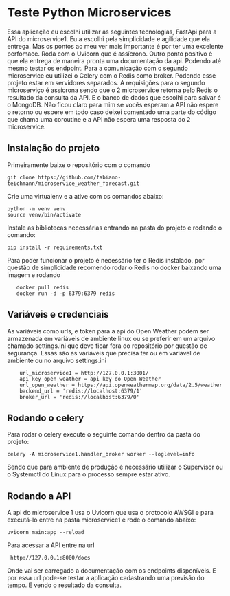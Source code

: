 # Teste Python Microservices
Essa aplicação eu escolhi utilizar as seguintes tecnologias, FastApi para a API do microservice1.
Eu a escolhi pela simplicidade e agilidade que ela entrega. Mas os pontos ao meu ver mais importante
é por ter uma excelente perfomace. Roda com o Uvicorn que é assícrono. Outro ponto positivo é que
ela entrega de maneira pronta uma documentação da api. Podendo até mesmo testar os endpoint.
Para a comunicação com o segundo microservice eu utilizei o Celery com o Redis como broker. Podendo 
esse projeto estar em servidores separados. A requisições para o segundo microserviço é assícrona
sendo que o 2 microservice retorna pelo Redis o resultado da consulta da API. E o banco de dados
que escolhi para salvar é o MongoDB. Não ficou claro para mim se vocês esperam a API não espere 
o retorno ou espere em todo caso deixei comentado uma parte do código que chama uma coroutine e a API
não espera uma resposta do 2 microservice.


## Instalação do projeto
Primeiramente baixe o repositório com o comando

    git clone https://github.com/fabiano-teichmann/microservice_weather_forecast.git
  
Crie uma virtualenv e a ative com os comandos abaixo:

    python -m venv venv
    source venv/bin/activate
    
Instale as bibliotecas necessárias entrando na pasta do projeto e rodando o comando:

    pip install -r requirements.txt
    
Para poder funcionar o projeto é necessário ter o Redis instalado, por questão de
simplicidade recomendo rodar o Redis no docker baixando uma imagem  e rodando

       docker pull redis
       docker run -d -p 6379:6379 redis 



## Variáveis e credenciais
As variáveis como urls, e token para a api do Open Weather
podem ser armazenada em variáveis de ambiente linux ou se preferir em um
arquivo chamado settings.ini que deve ficar fora do repositório
por questão de segurança. Essas são as variáveis que precisa ter ou em variavel de ambiente ou
no arquivo settings.ini

    
        url_microservice1 = http://127.0.0.1:3001/
        api_key_open_weather = api key do Open Weather
        url_open_weather = https://api.openweathermap.org/data/2.5/weather
        backend_url = 'redis://localhost:6379/1' 
        broker_url = 'redis://localhost:6379/0'
        
## Rodando o celery
Para rodar o celery execute o seguinte comando dentro da pasta do projeto:

    celery -A microservice1.handler_broker worker --loglevel=info
    
Sendo que para ambiente de produção é necessário utilizar o Supervisor ou o Systemctl
do Linux para  o processo sempre estar ativo.


## Rodando a API
A api do microservice 1 usa o Uvicorn que usa o protocolo AWSGI e para executá-lo
entre na pasta microservice1 e rode o comando abaixo:

    uvicorn main:app --reload
    
    
Para acessar a API entre na url

     http://127.0.0.1:8000/docs
     
Onde vai ser carregado a documentação com os endpoints disponíveis. E por essa url pode-se testar
a aplicação cadastrando uma previsão do tempo. E vendo o resultado da consulta.





        
        
        
